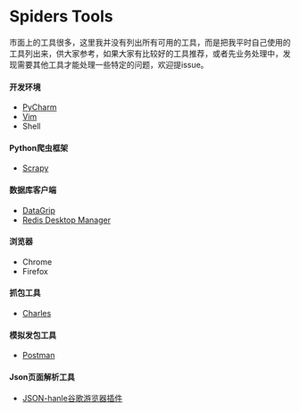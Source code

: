 # Spiders Tools

市面上的工具很多，这里我并没有列出所有可用的工具，而是把我平时自己使用的工具列出来，供大家参考，如果大家有比较好的工具推荐，或者先业务处理中，发现需要其他工具才能处理一些特定的问题，欢迎提issue。

#### 开发环境

- [PyCharm](https://www.jetbrains.com/pycharm/)
- [Vim](https://www.vim.org/)
- Shell

#### Python爬虫框架

- [Scrapy](https://scrapy.org/)

#### 数据库客户端

- [DataGrip](https://www.jetbrains.com/datagrip/)
- [Redis Desktop Manager](https://redisdesktop.com/)

#### 浏览器

- Chrome
- Firefox

#### 抓包工具

- [Charles](https://www.charlesproxy.com/)

#### 模拟发包工具

- [Postman](https://www.getpostman.com/)

#### Json页面解析工具

- [JSON-hanle谷歌游览器插件](https://chrome.google.com/webstore/detail/json-handle/iahnhfdhidomcpggpaimmmahffihkfnj)

